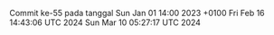 Commit ke-55 pada tanggal Sun Jan 01 14:00 2023 +0100
Fri Feb 16 14:43:06 UTC 2024
Sun Mar 10 05:27:17 UTC 2024

